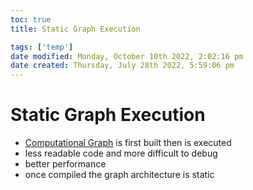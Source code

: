 ```yaml
---
toc: true
title: Static Graph Execution

tags: ['temp']
date modified: Monday, October 10th 2022, 2:02:16 pm
date created: Thursday, July 28th 2022, 5:59:06 pm
---
```


# Static Graph Execution
- [Computational Graph](Computational%20Graph.md) is first built then is executed
- less readable code and more difficult to debug
- better performance
- once compiled the graph architecture is static



